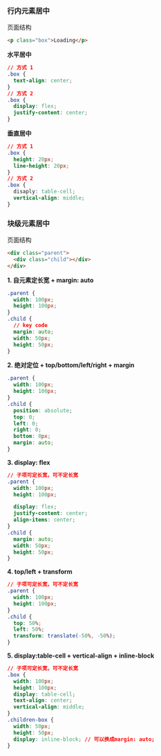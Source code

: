 ### 行内元素居中

页面结构

```html
<p class="box">Loading</p>
```

**水平居中**

```css
// 方式 1
.box {
  text-align: center;
}
// 方式 2
.box {
  display: flex;
  justify-content: center;
}
```

**垂直居中**

```css
// 方式 1
.box {
  height: 20px;
  line-height: 20px;
}
// 方式 2
.box {
  disaply: table-cell;
  vertical-align: middle;
}
```

### 块级元素居中

页面结构

```html
<div class="parent">
  <div class="child"></div>
</div>
```

**1. 自元素定长宽 + margin: auto**

```css
.parent {
  width: 100px;
  height: 100px;
}
.child {
  // key code
  margin: auto;
  width: 50px;
  height: 50px;
}
```

**2. 绝对定位 + top/bottom/left/right + margin**

```css
.parent {
  width: 100px;
  height: 100px;
}
.child {
  position: absolute;
  top: 0;
  left: 0;
  right: 0;
  bottom: 0px;
  margin: auto;
}
```

**3. display: flex**

```css
// 子项可定长宽，可不定长宽
.parent {
  width: 100px;
  height: 100px;

  display: flex;
  justify-content: center;
  align-items: center;
}
.child {
  margin: auto;
  width: 50px;
  height: 50px;
}
```

**4. top/left + transform**

```css
// 子项可定长宽，可不定长宽
.parent {
  width: 100px;
  height: 100px;
}
.child {
  top: 50%;
  left: 50%;
  transform: translate(-50%, -50%);
}
```

**5. display:table-cell + vertical-align + inline-block**

```css
// 子项可定长宽，可不定长宽
.box {
  width: 100px;
  height: 100px;
  display: table-cell;
  text-align: center;
  vertical-align: middle;
}
.children-box {
  width: 50px;
  height: 50px;
  display: inline-block; // 可以换成margin: auto;
}
```
